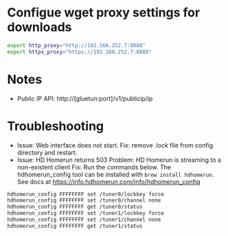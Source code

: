 # Configue wget proxy settings for downloads

```bash
export http_proxy="http://192.168.252.7:8888"
export https_proxy="https://192.168.252.7:8888"
```

# Notes
- Public IP API: http://[gluetun:port]/v1/publicip/ip

# Troubleshooting

- Issue: Web interface does not start. Fix: remove .lock file from config directory and restart.
- Issue: HD Homerun returns 503
  Problem: HD Homerun is streaming to a non-existent client
  Fix: Run the commands below. The hdhomerun_config tool can be installed with `brew install hdhomerun`. See docs at https://info.hdhomerun.com/info/hdhomerun_config
  
```bash
hdhomerun_config FFFFFFFF set /tuner0/lockkey force
hdhomerun_config FFFFFFFF set /tuner0/channel none
hdhomerun_config FFFFFFFF get /tuner0/status
hdhomerun_config FFFFFFFF set /tuner1/lockkey force
hdhomerun_config FFFFFFFF set /tuner1/channel none
hdhomerun_config FFFFFFFF get /tuner1/status
```